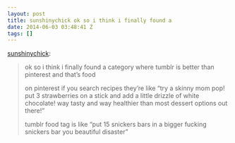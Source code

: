```yaml
---
layout: post
title: sunshinychick ok so i think i finally found a
date: 2014-06-03 03:48:41 Z
tags: []
---
```

[sunshinychick](http://sunshinychick.tumblr.com/post/86732704860/ok-so-i-think-i-finally-found-a-category-where):

> ok so i think i finally found a category where tumblr is better than pinterest and that’s food
> 
> on pinterest if you search recipes they’re like “try a skinny mom pop! put 3 strawberries on a stick and add a little drizzle of white chocolate! way tasty and way healthier than most dessert options out there!”
> 
> tumblr food tag is like “put 15 snickers bars in a bigger fucking snickers bar you beautiful disaster”
